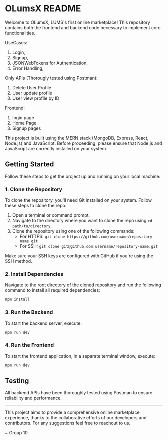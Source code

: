 # OLumsX README

Welcome to OLumsX, LUMS's first online marketplace! This repository contains both the frontend and backend code necessary to implement core functionalities.

UseCases: 
1. Login,
2. Signup,
3. JSONWebTokens for Authentication,
4. Error Handling,

Only APIs (Thorougly tested using Postman):
1. Delete User Profile
2. User update profile
3. User view profile by ID

Frontend:
1. login page
2. Home Page
3. Signup pages


This project is built using the MERN stack (MongoDB, Express, React, Node.js) and JavaScript. Before proceeding, please ensure that Node.js and JavaScript are correctly installed on your system.

## Getting Started

Follow these steps to get the project up and running on your local machine:

### 1. Clone the Repository

To clone the repository, you'll need Git installed on your system. Follow these steps to clone the repo:

1. Open a terminal or command prompt.
2. Navigate to the directory where you want to clone the repo using `cd path/to/directory`.
3. Clone the repository using one of the following commands:
   - For HTTPS: `git clone https://github.com/username/repository-name.git`
   - For SSH: `git clone git@github.com:username/repository-name.git`

Make sure your SSH keys are configured with GitHub if you're using the SSH method.

### 2. Install Dependencies

Navigate to the root directory of the cloned repository and run the following command to install all required dependencies:

```sh
npm install
```

### 3. Run the Backend

To start the backend server, execute:

```sh
npm run dev
```

### 4. Run the Frontend

To start the frontend application, in a separate terminal window, execute:

```sh
npm run dev
```

## Testing

All backend APIs have been thoroughly tested using Postman to ensure reliability and performance.

---

This project aims to provide a comprehensive online marketplace experience, thanks to the collaborative efforts of our developers and contributors.
For any suggestions feel free to reachout to us.

~ Group 10.

